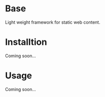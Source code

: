 Base
====

Light weight framework for static web content.

Installtion
===========
Coming soon...

Usage
=====
Coming soon...
